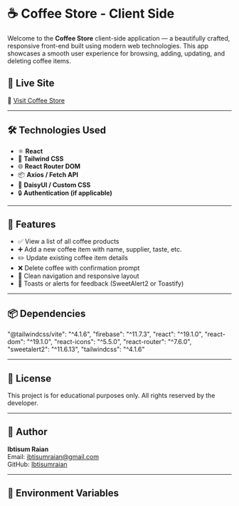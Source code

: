 # ☕ Coffee Store - Client Side

Welcome to the **Coffee Store** client-side application — a beautifully crafted, responsive front-end built using modern web technologies. This app showcases a smooth user experience for browsing, adding, updating, and deleting coffee items.

## 🚀 Live Site

🔗 [Visit Coffee Store](https://espresso-emporium-c8f01.web.app/)

---

## 🛠️ Technologies Used

- ⚛️ **React**
- 🎨 **Tailwind CSS**
- 🌐 **React Router DOM**
- 📦 **Axios / Fetch API**
- 💅 **DaisyUI / Custom CSS**
- 🔒 **Authentication (if applicable)**

---

## 📸 Features

- ✅ View a list of all coffee products
- ➕ Add a new coffee item with name, supplier, taste, etc.
- ✏️ Update existing coffee item details
- ❌ Delete coffee with confirmation prompt
- 🧭 Clean navigation and responsive layout
- 💬 Toasts or alerts for feedback (SweetAlert2 or Toastify)

---

## 📦 Dependencies


  "@tailwindcss/vite": "^4.1.6",
  "firebase": "^11.7.3",
  "react": "^19.1.0",
  "react-dom": "^19.1.0",
  "react-icons": "^5.5.0",
  "react-router": "^7.6.0",
  "sweetalert2": "^11.6.13",
  "tailwindcss": "^4.1.6"

---

## 📄 License

This project is for educational purposes only. All rights reserved by the developer.

---

## 👤 Author

**Ibtisum Raian**  
Email: ibtisumraian@gmail.com  
GitHub: [Ibtisumraian](https://github.com/Ibtisumraian)

---



## 🔐 Environment Variables
